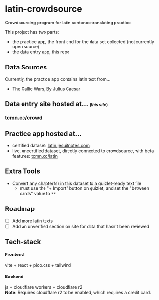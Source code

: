 # latin-crowdsource
Crowdsourcing program for latin sentence translating practice

This project has two parts:
- the practice app, the front end for the data set collected (not currently open source)
- the data entry app, this repo

## Data Sources
Currently, the practice app contains latin text from...
- The Gallic Wars, By Julius Caesar

## Data entry site hosted at... <span style="font-size: small">(*this site*)</span>
### [tcmn.cc/crowd](https://tcmn.cc/crowd)

## Practice app hosted at...
- certified dataset: [latin.jesuitnotes.com](https://latin.jesuitnotes.com)
- live, uncertified dataset, directly connected to crowdsource, with beta features: [tcmn.cc/latin](https://tcmn.cc/latin)

## Extra Tools

- [Convert any chapter(s) in this dataset to a quizlet-ready text file](https://tcmn.cc/vCy4)
  - must use the "+ Import" button on quizlet, and set the "between cards" value to `**`

## Roadmap
- [ ] Add more latin texts
- [ ] Add an unverified section on site for data that hasn't been reviewed

## Tech-stack

#### Frontend
vite + react + pico.css + tailwind

#### Backend
js + cloudflare workers + cloudflare r2 <br/>
**Note**: Requires cloudflare r2 to be enabled, which requires a credit card.
